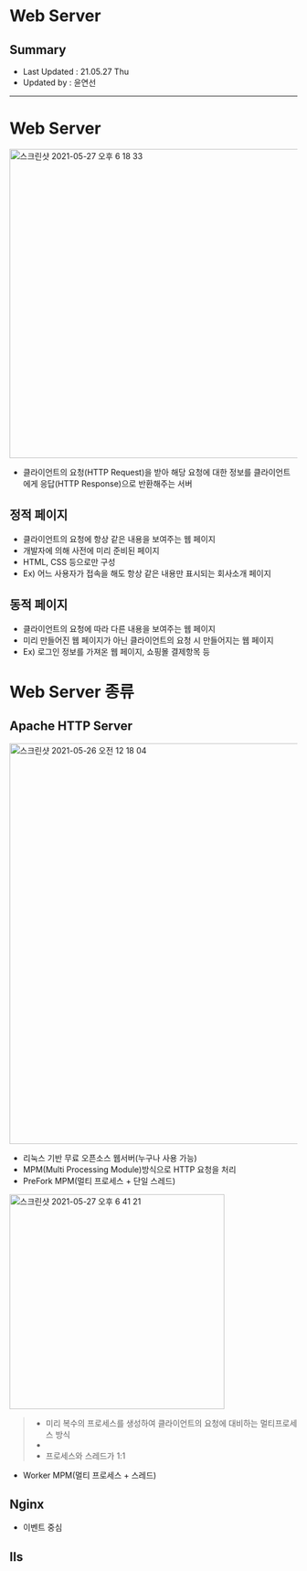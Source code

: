 Web Server
=================================
## Summary
- Last Updated : 21.05.27 Thu    
- Updated by : 윤연선
-----------------------------------

# Web Server
   
<img width="541" alt="스크린샷 2021-05-27 오후 6 18 33" src="https://user-images.githubusercontent.com/57285121/119800669-f4f85300-bf17-11eb-8472-55fafe71d24d.png">
    
* 클라이언트의 요청(HTTP Request)을 받아 해당 요청에 대한 정보를 클라이언트에게 응답(HTTP Response)으로 반환해주는 서버

## 정적 페이지
* 클라이언트의 요청에 항상 같은 내용을 보여주는 웹 페이지
* 개발자에 의해 사전에 미리 준비된 페이지
* HTML, CSS 등으로만 구성
* Ex) 어느 사용자가 접속을 해도 항상 같은 내용만 표시되는 회사소개 페이지

## 동적 페이지
* 클라이언트의 요청에 따라 다른 내용을 보여주는 웹 페이지
* 미리 만들어진 웹 페이지가 아닌 클라이언트의 요청 시 만들어지는 웹 페이지
* Ex) 로그인 정보를 가져온 웹 페이지, 쇼핑몰 결제항목 등

# Web Server 종류
## Apache HTTP Server
   
<img width="701" alt="스크린샷 2021-05-26 오전 12 18 04" src="https://user-images.githubusercontent.com/57285121/119523591-d9763680-bdb7-11eb-953e-fc1fd4db7d83.png">
   
* 리눅스 기반 무료 오픈소스 웹서버(누구나 사용 가능)
* MPM(Multi Processing Module)방식으로 HTTP 요청을 처리
* PreFork MPM(멀티 프로세스 + 단일 스레드)
   
<img width="376" alt="스크린샷 2021-05-27 오후 6 41 21" src="https://user-images.githubusercontent.com/57285121/119804247-232b6200-bf1b-11eb-8010-2a47564ba8f5.png">
   
> * 미리 복수의 프로세스를 생성하여 클라이언트의 요청에 대비하는 멀티프로세스 방식   
> * 
> * 프로세스와 스레드가 1:1 

* Worker MPM(멀티 프로세스 + 스레드)

## Nginx

* 이벤트 중심

## IIs



